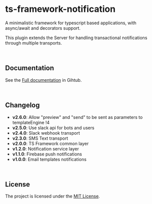 ts-framework-notification
=========================

A minimalistic framework for typescript based applications, with async/await and decorators support.

This plugin extends the Server for handling transactional notifications through multiple transports. 

<p><br /></p>

## Documentation

See the [Full documentation](./docs) in Gihtub.

<p><br /></p>

## Changelog

- **v2.6.0**: Allow "preview" and "send" to be sent as parameters to templateEngine !4
- **v2.5.0**: Use slack api for bots and users
- **v2.4.0**: Slack webhook transport
- **v2.3.0**: SMS Text transport
- **v2.0.0**: TS Framework common layer
- **v1.2.0**: Notification service layer
- **v1.1.0**: Firebase push notifications
- **v1.0.0**: Email templates notifications

<p><br /></p>

## License

The project is licensed under the [MIT License](./LICENSE.md).
